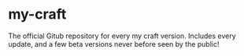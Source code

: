 # my-craft
The official Gitub repository for every my craft version. Includes every update, and a few beta versions never before seen by the public!
